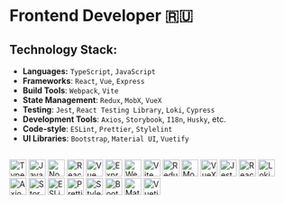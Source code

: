 # Frontend Developer 🇷🇺

## Technology Stack:

- **Languages:** `TypeScript`, `JavaScript`
- **Frameworks**: `React`, `Vue`, `Express`
- **Build Tools**: `Webpack`, `Vite`
- **State Management**: `Redux`, `MobX`, `VueX`
- **Testing**: `Jest`, `React Testing Library`, `Loki`, `Cypress`
- **Development Tools**: `Axios`, `Storybook`, `I18n`, `Husky`, etc.
- **Code-style**: `ESLint`, `Prettier`, `Stylelint`
- **UI Libraries**: `Bootstrap`, `Material UI`, `Vuetify`

##
<div>
  <img src="https://cdn.jsdelivr.net/gh/devicons/devicon/icons/typescript/typescript-original.svg" alt="TypeScript" width="30" height="30" title="TypeScript"/>
  <img src="https://cdn.jsdelivr.net/gh/devicons/devicon/icons/javascript/javascript-original.svg" alt="JavaScript" width="30" height="30" title="JavaScript"/>
  <img src="https://cdn.jsdelivr.net/gh/devicons/devicon/icons/nodejs/nodejs-original.svg" alt="Node.js" width="30" height="30" title="Node.js"/>

  <img src="https://cdn.jsdelivr.net/gh/devicons/devicon/icons/react/react-original.svg" alt="React" width="30" height="30" title="React"/>
  <img src="https://cdn.jsdelivr.net/gh/devicons/devicon/icons/vuejs/vuejs-original.svg" alt="Vue" width="30" height="30" title="Vue.js"/>
  <img src="https://cdn.jsdelivr.net/gh/devicons/devicon/icons/express/express-original.svg" alt="Express" width="30" height="30" title="Express"/>

  <img src="https://cdn.jsdelivr.net/gh/devicons/devicon/icons/webpack/webpack-original.svg" alt="Webpack" width="30" height="30" title="Webpack"/>
  <img src="https://cdn.jsdelivr.net/gh/devicons/devicon/icons/vite/vite-original.svg" alt="Vite" width="30" height="30" title="Vite"/>

  <img src="https://cdn.jsdelivr.net/gh/devicons/devicon/icons/redux/redux-original.svg" alt="Redux" width="30" height="30" title="Redux"/>
  <img src="https://cdn.jsdelivr.net/gh/devicons/devicon/icons/mobx/mobx-original.svg" alt="MobX" width="30" height="30" title="MobX"/>
  <img src="https://cdn.jsdelivr.net/gh/devicons/devicon/icons/vuejs/vuejs-original.svg" alt="VueX" width="30" height="30" title="VueX"/>

  <img src="https://cdn.jsdelivr.net/gh/devicons/devicon/icons/jest/jest-plain.svg" alt="Jest" width="30" height="30" title="Jest"/>
  <img src="https://testing-library.com/img/octopus-128x128.png" alt="React Testing Library" width="30" height="30" title="React Testing Library"/>
  <img src="https://avatars.githubusercontent.com/u/44281093?s=200&v=4" alt="Loki" width="30" height="30" title="Loki"/>

  <img src="https://avatars.githubusercontent.com/u/32372333?s=200&v=4" alt="Axios" width="30" height="30" title="Axios"/>
  <img src="https://cdn.jsdelivr.net/gh/devicons/devicon/icons/storybook/storybook-original.svg" alt="Storybook" width="30" height="30" title="Storybook"/>

  <img src="https://cdn.jsdelivr.net/gh/devicons/devicon/icons/eslint/eslint-original.svg" alt="ESLint" width="30" height="30" title="ESLint"/>
  <img src="https://prettier.io/icon.png" alt="Prettier" width="30" height="30" title="Prettier"/>
  <img src="https://cdn.jsdelivr.net/gh/gilbarbara/logos@master/logos/stylelint.svg" alt="Stylelint" width="30" height="30" title="Stylelint"/>

  <img src="https://cdn.jsdelivr.net/gh/devicons/devicon/icons/bootstrap/bootstrap-original.svg" alt="Bootstrap" width="30" height="30" title="Bootstrap"/>
  <img src="https://cdn.worldvectorlogo.com/logos/material-ui-1.svg" alt="Material UI" width="30" height="30" title="Material UI"/>
  <img src="https://cdn.jsdelivr.net/gh/devicons/devicon/icons/vuetify/vuetify-original.svg" alt="Vuetify" width="30" height="30" title="Vuetify"/>
</div>
